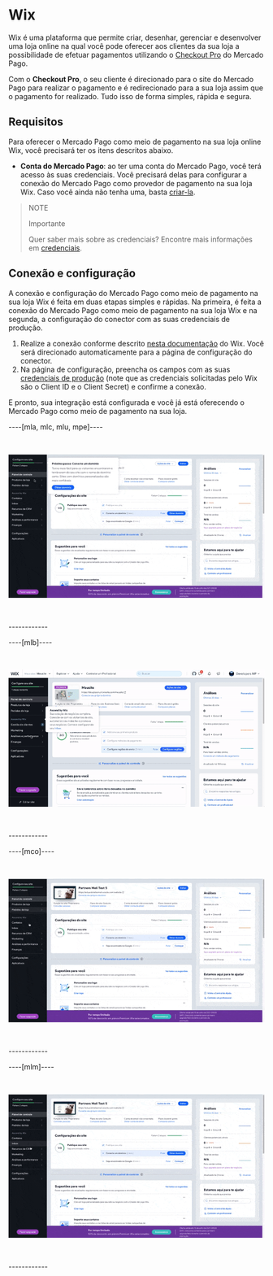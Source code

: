 # Wix

Wix é uma plataforma que permite criar, desenhar, gerenciar e desenvolver uma loja online na qual você pode oferecer aos clientes da sua loja a possibilidade de efetuar pagamentos utilizando o [Checkout Pro](https://www.mercadopago[FAKER][URL][DOMAIN]/ferramentas-para-vender/cobrar?utm_experiment=optimize&matt_tool=69348836&matt_word=MLB_MP_G_XP_OP_COW_SEARCH_SELL_TXS_Checkout-Transparente-Branded-NovaLP&gclid=CjwKCAjw3_KIBhA2EiwAaAAlinz2stvLcjAuKbXruVqdJtI_cAemAj6CaP3Q3yxbxbiumdlbgMsynhoCeLsQAvD_BwE) do Mercado Pago.

Com o **Checkout Pro**, o seu cliente é direcionado para o site do Mercado Pago para realizar o pagamento e é redirecionado para a sua loja assim que o pagamento for realizado. Tudo isso de forma simples, rápida e segura. 

## Requisitos
Para oferecer o Mercado Pago como meio de pagamento na sua loja online Wix, você precisará ter os itens descritos abaixo.
 - **Conta do Mercado Pago**: ao ter uma conta do Mercado Pago, você terá acesso às suas credenciais. Você precisará delas para configurar a conexão do Mercado Pago como provedor de pagamento na sua loja Wix. Caso você ainda não tenha uma, basta [criar-la](https://www.mercadopago[FAKER][URL][DOMAIN]/hub/registration/landing).

>NOTE
>
>Importante
>
>Quer saber mais sobre as credenciais? Encontre mais informações em [credenciais](https://www.mercadopago[FAKER][URL][DOMAIN]/developers/pt/guides/resources/credentials).

## Conexão e configuração
A conexão e configuração do Mercado Pago como meio de pagamento na sua loja Wix é feita em duas etapas simples e rápidas. Na primeira, é feita a conexão do Mercado Pago como meio de pagamento na sua loja Wix e na segunda, a configuração do conector com as suas credenciais de produção.
1. Realize a conexão conforme descrito [nesta documentação](https://support.wix.com/pt/article/conectando-mercadopago-como-provedor-de-pagamento) do Wix. Você será direcionado automaticamente para a página de configuração do conector.
2. Na página de configuração, preencha os campos com as suas [credenciais de produção](https://www.mercadopago[FAKER][URL][DOMAIN]/developers/pt/guides/resources/credentials) (note que as credenciais solicitadas pelo Wix são o Client ID e o Client Secret) e confirme a conexão.

E pronto, sua integração está configurada e você já está oferecendo o Mercado Pago como meio de pagamento na sua loja.

----[mla, mlc, mlu, mpe]----
<p>&nbsp;</p>

![Setting active in Wix](/images/wix/wix_pt_connect_configuration_mla_mlc_mlu_mpe.gif)
<p>&nbsp;</p>
------------

----[mlb]----
<p>&nbsp;</p>

![Setting connect in Wix](/images/wix/wix_pt_connect_configuration_mlb.gif)
<p>&nbsp;</p>
------------

----[mco]----
<p>&nbsp;</p>

![Setting active in Wix](/images/wix/wix_pt_connect_configuration_mco.gif)
<p>&nbsp;</p>
------------

----[mlm]----
<p>&nbsp;</p>

![Setting active in Wix](/images/wix/wix_pt_connect_configuration_mlm.gif)
<p>&nbsp;</p>
------------
